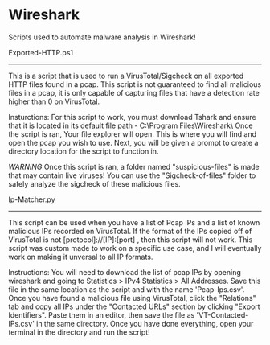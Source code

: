 # Wireshark
Scripts used to automate malware analysis in Wireshark!


Exported-HTTP.ps1
*****************
This is a script that is used to run a VirusTotal/Sigcheck on all exported HTTP files found in a pcap.
This script is not guaranteed to find all malicious files in a pcap, it is only capable of capturing files that have a detection rate higher than 0 on VirusTotal.

Insturctions:
For this script to work, you must download Tshark and ensure that it is located in its default file path - C:\Program Files\Wireshark\ 
Once the script is ran, Your file explorer will open. This is where you will find and open the pcap you wish to use. Next, you will be given a prompt to create a directory location for the script to function in.

*WARNING*
Once this script is ran, a folder named "suspicious-files" is made that may contain live viruses! You can use the "Sigcheck-of-files" folder to safely analyze the sigcheck of these malicious files.




Ip-Matcher.py
*************
This script can be used when you have a list of Pcap IPs and a list of known malicious IPs recorded on VirusTotal.
If the format of the IPs copied off of VirusTotal is not [protocol]://[IP]:[port] , then this script will not work. This script was custom made to work on a specific use case, and I will eventually work on making it unversal to all IP formats.

Instructions:
You will need to download the list of pcap IPs by opening wireshark and going to Statistics > IPv4 Statistics > All Addresses. Save this file in the same location as the script and with the name 'Pcap-Ips.csv'.
Once you have found a malicious file using VirusTotal, click the "Relations" tab and copy all IPs under the "Contacted URLs" section by clicking "Export Identifiers". Paste them in an editor, then save the file as 'VT-Contacted-IPs.csv' in the same directory.
Once you have done everything, open your terminal in the directory and run the script!
